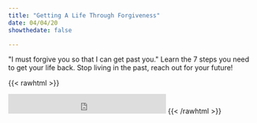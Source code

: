 ```yaml
---
title: "Getting A Life Through Forgiveness"
date: 04/04/20
showthedate: false

---
```


"I must forgive you so that I can get past you." Learn the 7 steps you need
to get your life back. Stop living in the past, reach out for your future!

{{< rawhtml >}}
<iframe width='320px' height='40px' src='https://www.audioacrobat.com/tplay/B3fb06f3d0ae21e112e1961ff82f47e7bNh0vFTYGJjkqCxxeRWhfYlBXfhYcJ0sSIQcUICgQOQ1TKgYVCThTW3sfPgRhFCc3LAwTJgY3DTM/SwYKFHwVDSgfEGogLX4YV3IkMGJzckU' frameBorder='0'></iframe>
{{< /rawhtml >}}